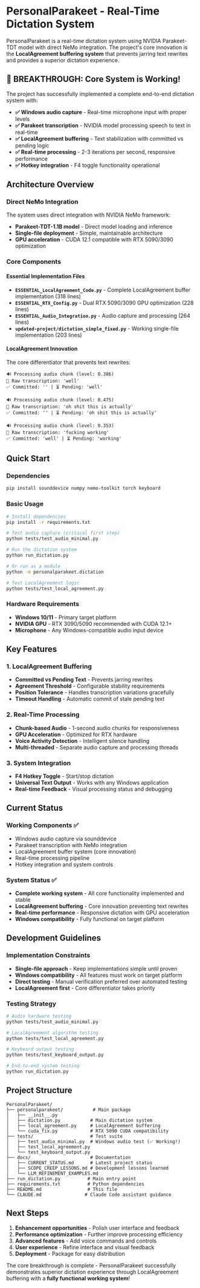 # PersonalParakeet - Real-Time Dictation System

PersonalParakeet is a real-time dictation system using NVIDIA Parakeet-TDT model with direct NeMo integration. The project's core innovation is the **LocalAgreement buffering system** that prevents jarring text rewrites and provides a superior dictation experience.

## 🎉 BREAKTHROUGH: Core System is Working!

The project has successfully implemented a complete end-to-end dictation system with:

- **✅ Windows audio capture** - Real-time microphone input with proper levels
- **✅ Parakeet transcription** - NVIDIA model processing speech to text in real-time  
- **✅ LocalAgreement buffering** - Text stabilization with committed vs pending logic
- **✅ Real-time processing** - 2-3 iterations per second, responsive performance
- **✅ Hotkey integration** - F4 toggle functionality operational

## Architecture Overview

### Direct NeMo Integration
The system uses direct integration with NVIDIA NeMo framework:
- **Parakeet-TDT-1.1B model** - Direct model loading and inference
- **Single-file deployment** - Simple, maintainable architecture
- **GPU acceleration** - CUDA 12.1 compatible with RTX 5090/3090 optimization

### Core Components

#### Essential Implementation Files
- **`ESSENTIAL_LocalAgreement_Code.py`** - Complete LocalAgreement buffer implementation (318 lines)
- **`ESSENTIAL_RTX_Config.py`** - Dual RTX 5090/3090 GPU optimization (228 lines)  
- **`ESSENTIAL_Audio_Integration.py`** - Audio capture and processing (264 lines)
- **`updated-project/dictation_simple_fixed.py`** - Working single-file implementation (203 lines)

#### LocalAgreement Innovation
The core differentiator that prevents text rewrites:
```
🔊 Processing audio chunk (level: 0.386)
🎯 Raw transcription: 'well'
✅ Committed: '' | ⏳ Pending: 'well'

🔊 Processing audio chunk (level: 0.475)  
🎯 Raw transcription: 'oh shit this is actually'
✅ Committed: '' | ⏳ Pending: 'oh shit this is actually'

🔊 Processing audio chunk (level: 0.353)
🎯 Raw transcription: 'fucking working'
✅ Committed: 'well' | ⏳ Pending: 'working'
```

## Quick Start

### Dependencies
```bash
pip install sounddevice numpy nemo-toolkit torch keyboard
```

### Basic Usage
```bash
# Install dependencies
pip install -r requirements.txt

# Test audio capture (critical first step)
python tests/test_audio_minimal.py

# Run the dictation system
python run_dictation.py

# Or run as a module
python -m personalparakeet.dictation

# Test LocalAgreement logic
python tests/test_local_agreement.py
```

### Hardware Requirements
- **Windows 10/11** - Primary target platform
- **NVIDIA GPU** - RTX 3090/5090 recommended with CUDA 12.1+
- **Microphone** - Any Windows-compatible audio input device

## Key Features

### 1. LocalAgreement Buffering
- **Committed vs Pending Text** - Prevents jarring rewrites
- **Agreement Threshold** - Configurable stability requirements
- **Position Tolerance** - Handles transcription variations gracefully
- **Timeout Handling** - Automatic commit of stale pending text

### 2. Real-Time Processing
- **Chunk-based Audio** - 1-second audio chunks for responsiveness
- **GPU Acceleration** - Optimized for RTX hardware
- **Voice Activity Detection** - Intelligent silence handling
- **Multi-threaded** - Separate audio capture and processing threads

### 3. System Integration
- **F4 Hotkey Toggle** - Start/stop dictation
- **Universal Text Output** - Works with any Windows application
- **Real-time Feedback** - Visual processing status and debugging

## Current Status

### Working Components ✅
- Windows audio capture via sounddevice
- Parakeet transcription with NeMo integration
- LocalAgreement buffer system (core innovation)
- Real-time processing pipeline
- Hotkey integration and system controls

### System Status ✅
- **Complete working system** - All core functionality implemented and stable
- **LocalAgreement buffering** - Core innovation preventing text rewrites
- **Real-time performance** - Responsive dictation with GPU acceleration
- **Windows compatibility** - Fully functional on target platform

## Development Guidelines

### Implementation Constraints
- **Single-file approach** - Keep implementations simple until proven
- **Windows compatibility** - All features must work on target platform
- **Direct testing** - Manual verification preferred over automated testing
- **LocalAgreement first** - Core differentiator takes priority

### Testing Strategy
```bash
# Audio hardware testing
python tests/test_audio_minimal.py

# LocalAgreement algorithm testing  
python tests/test_local_agreement.py

# Keyboard output testing
python tests/test_keyboard_output.py

# End-to-end system testing
python run_dictation.py
```

## Project Structure

```
PersonalParakeet/
├── personalparakeet/           # Main package
│   ├── __init__.py
│   ├── dictation.py           # Main dictation system
│   ├── local_agreement.py     # LocalAgreement buffering
│   └── cuda_fix.py            # RTX 5090 CUDA compatibility
├── tests/                     # Test suite
│   ├── test_audio_minimal.py  # Windows audio test (✅ Working!)
│   ├── test_local_agreement.py
│   └── test_keyboard_output.py
├── docs/                      # Documentation
│   ├── CURRENT_STATUS.md      # Latest project status
│   ├── SCOPE_CREEP_LESSONS.md # Development lessons learned
│   └── LLM_REFINEMENT_EXAMPLES.md
├── run_dictation.py          # Main entry point
├── requirements.txt          # Python dependencies
├── README.md                 # This file
└── CLAUDE.md                # Claude Code assistant guidance
```

## Next Steps

1. **Enhancement opportunities** - Polish user interface and feedback
2. **Performance optimization** - Further improve processing efficiency  
3. **Advanced features** - Add voice commands and controls
4. **User experience** - Refine interface and visual feedback
5. **Deployment** - Package for easy distribution

The core breakthrough is complete - PersonalParakeet successfully demonstrates superior dictation experience through LocalAgreement buffering with a **fully functional working system**!
